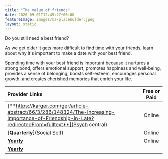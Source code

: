 ```yaml
---
title: "The value of friends"
date: 2020-09-01T12:49:27+06:00
featureImage: images/ma/placeholder.jpeg
layout: static
---
```


Do you still need a best friend?

As we get older it gets more difficult to find time with your friends, learn about why it's important to make a date with your best friend.

Spending time with your best friend is important because it nurtures a strong bond, offers emotional support, promotes happiness and well-being, provides a sense of belonging, boosts self-esteem, encourages personal growth, and creates cherished memories that enrich your life.

| Provider Links      | Free or Paid  |  
| :-----------          | :--------------:      |  
| [**https://karger.com/ger/article-abstract/66/3/286/148324/The-Increasing-Importance-of-Friendship-in-Late?redirectedFrom=fulltext**](Psych central) | Online | 
| [**Quarterly**](Social Self) | Online | 
| [**Yearly**](Tastecard) | Online | 
| [**Yearly**](Tabl) |  | 
  

<br/><br/>






